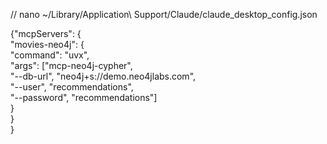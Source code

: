 // nano ~/Library/Application\ Support/Claude/claude_desktop_config.json

{"mcpServers": {  
      "movies-neo4j": {  
        "command": "uvx",  
        "args": ["mcp-neo4j-cypher",   
                 "--db-url", "neo4j+s://demo.neo4jlabs.com",   
                 "--user", "recommendations",   
                 "--password", "recommendations"]  
      }     
    }  
 }





